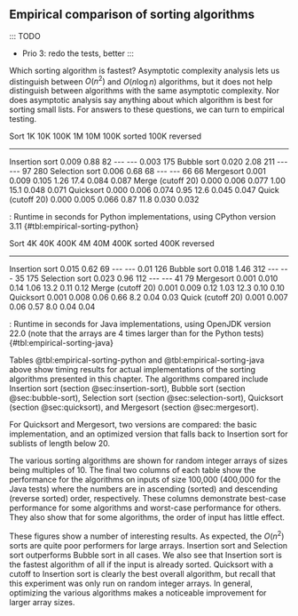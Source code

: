 
## Empirical comparison of sorting algorithms

::: TODO
- Prio 3: redo the tests, better
:::

Which sorting algorithm is fastest? Asymptotic complexity analysis lets
us distinguish between $O(n^2)$ and $O(n \log n)$ algorithms,
but it does not help distinguish between algorithms with the same
asymptotic complexity. Nor does asymptotic analysis say anything about
which algorithm is best for sorting small lists. For answers to these
questions, we can turn to empirical testing.


Sort                    1K      10K     100K       1M      10M   100K sorted   100K reversed
------------------  -------  -------  -------   ------  ------- ------------- ---------------
Insertion sort       0.009     0.88       82      ---      ---         0.003             175
Bubble sort          0.020     2.08      211      ---      ---            97             280
Selection sort       0.006     0.68       68      ---      ---            66              66
Mergesort            0.001    0.009    0.105     1.26     17.4         0.084           0.087
Merge (cutoff 20)    0.000    0.006    0.077     1.00     15.1         0.048           0.071
Quicksort            0.000    0.006    0.074     0.95     12.6         0.045           0.047
Quick (cutoff 20)    0.000    0.005    0.066     0.87     11.8         0.030           0.032

: Runtime in seconds for Python implementations, using CPython version 3.11 {#tbl:empirical-sorting-python}


Sort                     4K       40K      400K        4M       40M    400K sorted    400K reversed
-------------------  -------   -------   -------   -------   -------  -------------  ----------------
Insertion sort        0.015      0.62        69       ---       ---           0.01              126
Bubble sort           0.018      1.46       312       ---       ---             35              175
Selection sort        0.023      0.96       112       ---       ---             41               79
Mergesort             0.001     0.010      0.14      1.06      13.2           0.11             0.12
Merge (cutoff 20)     0.001     0.009      0.12      1.03      12.3           0.10             0.10
Quicksort             0.001     0.008      0.06      0.66       8.2           0.04             0.03
Quick (cutoff 20)     0.001     0.007      0.06      0.57       8.0           0.04             0.04

: Runtime in seconds for Java implementations, using OpenJDK version 22.0
  (note that the arrays are 4 times larger than for the Python tests) {#tbl:empirical-sorting-java}


Tables @tbl:empirical-sorting-python and @tbl:empirical-sorting-java above show timing
results for actual implementations of the sorting algorithms presented
in this chapter. The algorithms compared include
Insertion sort (section @sec:insertion-sort),
Bubble sort (section @sec:bubble-sort),
Selection sort (section @sec:selection-sort),
Quicksort (section @sec:quicksort), and
Mergesort (section @sec:mergesort).

For Quicksort and Mergesort, two versions are compared: the basic implementation,
and an optimized version that falls back to Insertion sort for sublists of
length below 20.

The various sorting algorithms are shown for random integer arrays of sizes being multiples of 10.
The final two columns of each
table show the performance for the algorithms on inputs of size 100,000
(400,000 for the Java tests)
where the numbers are in ascending (sorted) and descending (reverse
sorted) order, respectively. These columns demonstrate best-case
performance for some algorithms and worst-case performance for others.
They also show that for some algorithms, the order of input has little
effect.

These figures show a number of interesting results. As expected, the
$O(n^2)$ sorts are quite poor performers for large arrays.
Insertion sort and Selection sort outperforms Bubble sort in all cases.
We also see that Insertion sort is the fastest algorithm of all if the input is already sorted.
Quicksort with a cutoff to Insertion sort is clearly the best overall algorithm,
but recall that this experiment was only run on random integer arrays.
In general, optimizing the various algorithms makes a noticeable improvement for larger array sizes.
